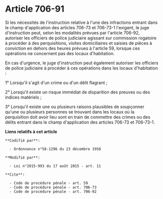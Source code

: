 # Article 706-91

Si les nécessités de l'instruction relative à l'une des infractions entrant dans le champ d'application des articles 706-73
et 706-73-1 l'exigent, le juge d'instruction peut, selon les modalités prévues par l'article 706-92, autoriser les officiers
de police judiciaire agissant sur commission rogatoire à procéder à des perquisitions, visites domiciliaires et saisies de
pièces à conviction en dehors des heures prévues à l'article 59, lorsque ces opérations ne concernent pas des locaux
d'habitation.

En cas d'urgence, le juge d'instruction peut également autoriser les officiers de police judiciaire à procéder à ces
opérations dans les locaux d'habitation :

1° Lorsqu'il s'agit d'un crime ou d'un délit flagrant ;

2° Lorsqu'il existe un risque immédiat de disparition des preuves ou des indices matériels ;

3° Lorsqu'il existe une ou plusieurs raisons plausibles de soupçonner qu'une ou plusieurs personnes se trouvant dans les
locaux où la perquisition doit avoir lieu sont en train de commettre des crimes ou des délits entrant dans le champ
d'application des articles 706-73 et 706-73-1.

**Liens relatifs à cet article**

	**Codifié par**:

	  - Ordonnance n°58-1296 du 23 décembre 1958

	**Modifié par**:

	  - Loi n°2015-993 du 17 août 2015 - art. 11

	**Cite**:

	  - Code de procédure pénale - art. 59
	  - Code de procédure pénale - art. 706-73
	  - Code de procédure pénale - art. 706-92
